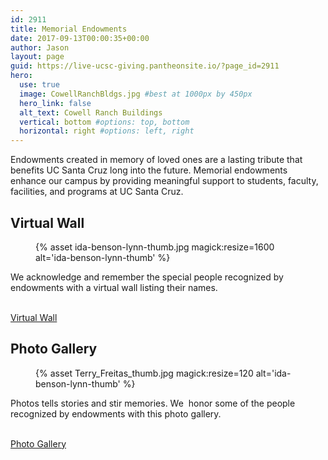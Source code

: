 ```yaml
---
id: 2911
title: Memorial Endowments
date: 2017-09-13T00:00:35+00:00
author: Jason
layout: page
guid: https://live-ucsc-giving.pantheonsite.io/?page_id=2911
hero:
  use: true
  image: CowellRanchBldgs.jpg #best at 1000px by 450px
  hero_link: false
  alt_text: Cowell Ranch Buildings
  vertical: bottom #options: top, bottom
  horizontal: right #options: left, right
---
```

Endowments created in memory of loved ones are a lasting tribute that benefits UC Santa Cruz long into the future. Memorial endowments enhance our campus by providing meaningful support to students, faculty, facilities, and programs at UC Santa Cruz.

## Virtual Wall  

<figure class="inline-image full">
{% asset ida-benson-lynn-thumb.jpg magick:resize=1600 alt='ida-benson-lynn-thumb' %}
<figcaption></figcaption></figure>
We acknowledge and remember the special people recognized by endowments with a virtual wall listing their names.

<a href="/ways-to-give/endowment-giving/memorial-endowments/virtual-memorial-wall/" target="_self" role="button"><br /> Virtual Wall<br /> </a>

## Photo Gallery  

<figure class="inline-image right">
{% asset Terry_Freitas_thumb.jpg magick:resize=120 alt='ida-benson-lynn-thumb' %}
<figcaption></figcaption></figure>

Photos tells stories and stir memories. We  honor some of the people recognized by endowments with this photo gallery.

<a href="/ways-to-give/endowment-giving/memorial-endowments/memorial-endowments-gallery/" target="_self" role="button"><br /> Photo Gallery<br /> </a>
